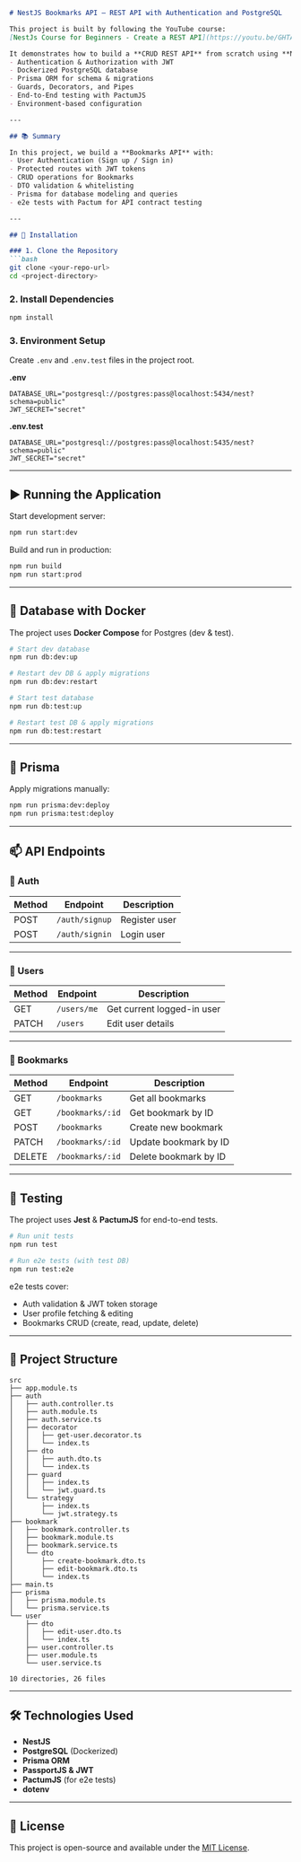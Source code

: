 ````markdown
# NestJS Bookmarks API – REST API with Authentication and PostgreSQL

This project is built by following the YouTube course:  
[NestJs Course for Beginners - Create a REST API](https://youtu.be/GHTA143_b-s?si=ezSTtoisfV1lv3F3)

It demonstrates how to build a **CRUD REST API** from scratch using **NestJS** with modern backend practices:  
- Authentication & Authorization with JWT  
- Dockerized PostgreSQL database  
- Prisma ORM for schema & migrations  
- Guards, Decorators, and Pipes  
- End-to-End testing with PactumJS  
- Environment-based configuration  

---

## 📚 Summary

In this project, we build a **Bookmarks API** with:  
- User Authentication (Sign up / Sign in)  
- Protected routes with JWT tokens  
- CRUD operations for Bookmarks  
- DTO validation & whitelisting  
- Prisma for database modeling and queries  
- e2e tests with Pactum for API contract testing  

---

## 🔧 Installation

### 1. Clone the Repository
```bash
git clone <your-repo-url>
cd <project-directory>
````

### 2. Install Dependencies

```bash
npm install
```

### 3. Environment Setup

Create `.env` and `.env.test` files in the project root.

**.env**

```env
DATABASE_URL="postgresql://postgres:pass@localhost:5434/nest?schema=public"
JWT_SECRET="secret"
```

**.env.test**

```env
DATABASE_URL="postgresql://postgres:pass@localhost:5435/nest?schema=public"
JWT_SECRET="secret"
```

---

## ▶️ Running the Application

Start development server:

```bash
npm run start:dev
```

Build and run in production:

```bash
npm run build
npm run start:prod
```

---

## 🐳 Database with Docker

The project uses **Docker Compose** for Postgres (dev & test).

```bash
# Start dev database
npm run db:dev:up

# Restart dev DB & apply migrations
npm run db:dev:restart

# Start test database
npm run db:test:up

# Restart test DB & apply migrations
npm run db:test:restart
```

---

## 📜 Prisma

Apply migrations manually:

```bash
npm run prisma:dev:deploy
npm run prisma:test:deploy
```

---

## 📫 API Endpoints

### 🔐 Auth

| Method | Endpoint       | Description   |
| ------ | -------------- | ------------- |
| POST   | `/auth/signup` | Register user |
| POST   | `/auth/signin` | Login user    |

---

### 👤 Users

| Method | Endpoint    | Description                |
| ------ | ----------- | -------------------------- |
| GET    | `/users/me` | Get current logged-in user |
| PATCH  | `/users`    | Edit user details          |

---

### 🔖 Bookmarks

| Method | Endpoint         | Description           |
| ------ | ---------------- | --------------------- |
| GET    | `/bookmarks`     | Get all bookmarks     |
| GET    | `/bookmarks/:id` | Get bookmark by ID    |
| POST   | `/bookmarks`     | Create new bookmark   |
| PATCH  | `/bookmarks/:id` | Update bookmark by ID |
| DELETE | `/bookmarks/:id` | Delete bookmark by ID |

---

## 🧪 Testing

The project uses **Jest** & **PactumJS** for end-to-end tests.

```bash
# Run unit tests
npm run test

# Run e2e tests (with test DB)
npm run test:e2e
```

e2e tests cover:

* Auth validation & JWT token storage
* User profile fetching & editing
* Bookmarks CRUD (create, read, update, delete)

---

## 📁 Project Structure

```
src
├── app.module.ts
├── auth
│   ├── auth.controller.ts
│   ├── auth.module.ts
│   ├── auth.service.ts
│   ├── decorator
│   │   ├── get-user.decorator.ts
│   │   └── index.ts
│   ├── dto
│   │   ├── auth.dto.ts
│   │   └── index.ts
│   ├── guard
│   │   ├── index.ts
│   │   └── jwt.guard.ts
│   └── strategy
│       ├── index.ts
│       └── jwt.strategy.ts
├── bookmark
│   ├── bookmark.controller.ts
│   ├── bookmark.module.ts
│   ├── bookmark.service.ts
│   └── dto
│       ├── create-bookmark.dto.ts
│       ├── edit-bookmark.dto.ts
│       └── index.ts
├── main.ts
├── prisma
│   ├── prisma.module.ts
│   └── prisma.service.ts
└── user
    ├── dto
    │   ├── edit-user.dto.ts
    │   └── index.ts
    ├── user.controller.ts
    ├── user.module.ts
    └── user.service.ts

10 directories, 26 files
```

---

## 🛠️ Technologies Used

* **NestJS**
* **PostgreSQL** (Dockerized)
* **Prisma ORM**
* **PassportJS & JWT**
* **PactumJS** (for e2e tests)
* **dotenv**

---

## 📄 License

This project is open-source and available under the [MIT License](LICENSE).
